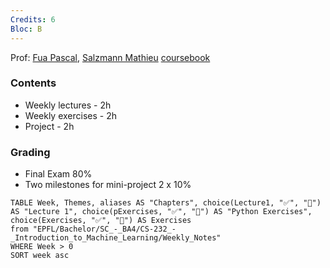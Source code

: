 ```yaml
---
Credits: 6
Bloc: B
---
```


Prof: [Fua Pascal](https://people.epfl.ch/112366?lang=fr), [Salzmann Mathieu](https://people.epfl.ch/119864?lang=fr)
[coursebook](https://edu.epfl.ch/studyplan/fr/bachelor/systemes-de-communication/coursebook/introduction-to-machine-learning-CS-233)

### Contents
- Weekly lectures - 2h
- Weekly exercises - 2h
- Project - 2h

### Grading
- Final Exam 80%
- Two milestones for mini-project 2 x 10%




```dataview
TABLE Week, Themes, aliases AS "Chapters", choice(Lecture1, "✅", "🚫") AS "Lecture 1", choice(pExercises, "✅", "🚫") AS "Python Exercises", choice(Exercises, "✅", "🚫") AS Exercises
from "EPFL/Bachelor/SC_-_BA4/CS-232_-_Introduction_to_Machine_Learning/Weekly_Notes"
WHERE Week > 0
SORT week asc
```



